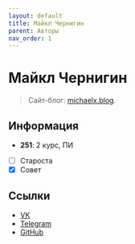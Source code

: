 ```yaml
---
layout: default
title: Майкл Чернигин
parent: Авторы
nav_order: 1
---
```


# Майкл Чернигин

> Сайт-блог: [michaelx.blog](https://michaelx.blog).

## Информация

- **251**: 2 курс, ПИ
- [ ] Староста
- [x] Совет

## Ссылки

- [VK](https://vk.com/im.the.best.and.you.are.tooo)
- [Telegram](https://t.me/i_am_michelx)
- [GitHub](https://github.com/MichaelX-code)
